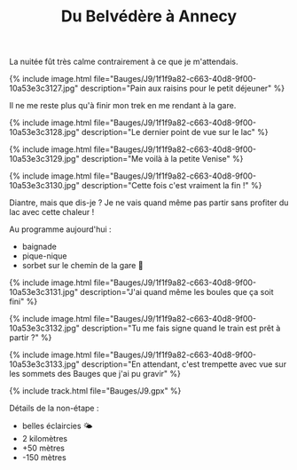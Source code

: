 ﻿---
title: "Du Belvédère à Annecy"
permalink: /Bauges/J9/
sidebar:
  nav: "bauges"
enable_tracks: true
---

La nuitée fût très calme contrairement à ce que je m'attendais.

{% include image.html file="Bauges/J9/1f1f9a82-c663-40d8-9f00-10a53e3c3127.jpg" description="Pain aux raisins pour le petit déjeuner" %}

Il ne me reste plus qu'à finir mon trek en me rendant à la gare.

{% include image.html file="Bauges/J9/1f1f9a82-c663-40d8-9f00-10a53e3c3128.jpg" description="Le dernier point de vue sur le lac" %}

{% include image.html file="Bauges/J9/1f1f9a82-c663-40d8-9f00-10a53e3c3129.jpg" description="Me voilà à la petite Venise" %}

{% include image.html file="Bauges/J9/1f1f9a82-c663-40d8-9f00-10a53e3c3130.jpg" description="Cette fois c'est vraiment la fin !" %}

Diantre, mais que dis-je ? Je ne vais quand même pas partir sans profiter du lac avec cette chaleur !

Au programme aujourd'hui :
* baignade
* pique-nique
* sorbet sur le chemin de la gare :icecream:

{% include image.html file="Bauges/J9/1f1f9a82-c663-40d8-9f00-10a53e3c3131.jpg" description="J'ai quand même les boules que ça soit fini" %}

{% include image.html file="Bauges/J9/1f1f9a82-c663-40d8-9f00-10a53e3c3132.jpg" description="Tu me fais signe quand le train est prêt à partir ?" %}

{% include image.html file="Bauges/J9/1f1f9a82-c663-40d8-9f00-10a53e3c3133.jpg" description="En attendant, c'est trempette avec vue sur les sommets des Bauges que j'ai pu gravir" %}

{% include track.html file="Bauges/J9.gpx" %}

Détails de la non-étape :
* belles éclaircies :sun_behind_small_cloud:
* 2 kilomètres
* +50 mètres
* -150 mètres
